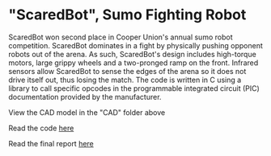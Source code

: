 # "ScaredBot", Sumo Fighting Robot
ScaredBot won second place in Cooper Union's annual sumo robot competition. ScaredBot dominates in a fight by physically pushing opponent robots out of the arena. As such, ScaredBot's design includes high-torque motors, large grippy wheels and a two-pronged ramp on the front. Infrared sensors allow ScaredBot to sense the edges of the arena so it does not drive itself out, thus losing the match. The code is written in C using a library to call specific opcodes in the programmable integrated circuit (PIC) documentation provided by the manufacturer. 

View the CAD model in the "CAD" folder above

Read the code [here](https://github.com/pjoneja/Portfolio/blob/master/ScaredBot%20Sumo%20Fighting%20Robot/ScaredBot.c)

Read the final report [here](https://github.com/pjoneja/Portfolio/raw/master/ScaredBot%20Sumo%20Fighting%20Robot/ScaredBot_SumoFightingRobot_FinalReport.pdf)

